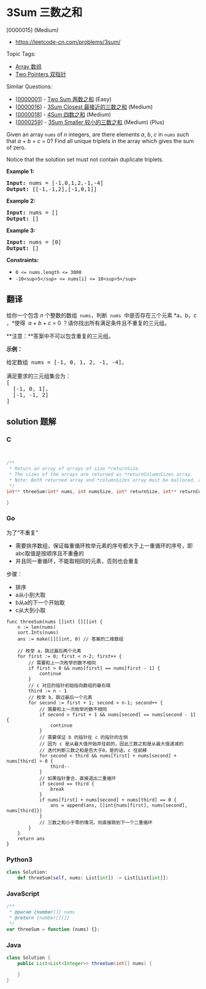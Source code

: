 # 3Sum 三数之和

[0000015] (Medium)

- https://leetcode-cn.com/problems/3sum/

Topic Tags:

- [Array 数组](https://leetcode-cn.com/tag/array/)
- [Two Pointers 双指针](https://leetcode-cn.com/tag/two-pointers/)

Similar Questions:

- [[0000001](https://leetcode-cn.com/problems/two-sum/)] - [Two Sum 两数之和](./0000001.two-sum.md) (Easy)
- [[0000016](https://leetcode-cn.com/problems/3sum-closest/)] - [3Sum Closest 最接近的三数之和](./0000016.3sum-closest.md) (Medium)
- [[0000018](https://leetcode-cn.com/problems/4sum/)] - [4Sum 四数之和](./0000018.4sum.md) (Medium)
- [[0000259](https://leetcode-cn.com/problems/3sum-smaller/)] - [3Sum Smaller 较小的三数之和](./0000259.3sum-smaller.md) (Medium) (Plus)

Given an array `nums` of _n_ integers, are there elements _a_, _b_, _c_ in `nums` such that _a_ + _b_ + _c_ = 0? Find all unique triplets in the array which gives the sum of zero.

Notice that the solution set must not contain duplicate triplets.

**Example 1:**

<pre><strong>Input:</strong> nums = [-1,0,1,2,-1,-4]
<strong>Output:</strong> [[-1,-1,2],[-1,0,1]]
</pre>

**Example 2:**

<pre><strong>Input:</strong> nums = []
<strong>Output:</strong> []
</pre>

**Example 3:**

<pre><strong>Input:</strong> nums = [0]
<strong>Output:</strong> []
</pre>

**Constraints:**

- `0 <= nums.length <= 3000`
- `-10<sup>5</sup> <= nums[i] <= 10<sup>5</sup>`

## 翻译

给你一个包含 _n_ 个整数的数组  `nums`，判断  `nums`  中是否存在三个元素 *a，b，c ，*使得  *a + b + c =* 0 ？请你找出所有满足条件且不重复的三元组。

**注意：**答案中不可以包含重复的三元组。

**示例：**

<pre>给定数组 nums = [-1, 0, 1, 2, -1, -4]，

满足要求的三元组集合为：
[
  [-1, 0, 1],
  [-1, -1, 2]
]
</pre>

## solution 题解

### C

```c


/**
 * Return an array of arrays of size *returnSize.
 * The sizes of the arrays are returned as *returnColumnSizes array.
 * Note: Both returned array and *columnSizes array must be malloced, assume caller calls free().
 */
int** threeSum(int* nums, int numsSize, int* returnSize, int** returnColumnSizes){

}
```

### Go

为了“不重复”

- 需要排序数组，保证每重循环枚举元素的序号都大于上一重循环的序号，即abc取值是按顺序且不重叠的
- 并且同一重循环，不能取相同的元素，否则也会重复

步骤：

- 排序
- a从小到大取
- b从a的下一个开始取
- c从大到小取

```golang
func threeSum(nums []int) [][]int {
    n := len(nums)
    sort.Ints(nums)
    ans := make([][]int, 0) // 答案的二维数组

    // 枚举 a，跳过最后两个元素
    for first := 0; first < n-2; first++ {
        // 需要和上一次枚举的数不相同
        if first > 0 && nums[first] == nums[first - 1] {
            continue
        }
        // c 对应的指针初始指向数组的最右端
        third := n - 1
        // 枚举 b，跳过最后一个元素
        for second := first + 1; second < n-1; second++ {
            // 需要和上一次枚举的数不相同
            if second > first + 1 && nums[second] == nums[second - 1] {
                continue
            }
            // 需要保证 b 的指针在 c 的指针的左侧
            // 因为 c 是从最大值开始并往前的，因此三数之和是从最大值递减的
            // 迭代判断三数之和是否大于0，是的话，c 往前移
            for second < third && nums[first] + nums[second] + nums[third] > 0 {
                third--
            }
            // 如果指针重合，直接退出二重循环
            if second == third {
                break
            }
            if nums[first] + nums[second] + nums[third] == 0 {
                ans = append(ans, []int{nums[first], nums[second], nums[third]})
            }
            // 三数之和小于零的情况，则直接跳到下一个二重循环
        }
    }
    return ans
}
```

### Python3

```python
class Solution:
    def threeSum(self, nums: List[int]) -> List[List[int]]:
```

### JavaScript

```javascript
/**
 * @param {number[]} nums
 * @return {number[][]}
 */
var threeSum = function (nums) {};
```

### Java

```java
class Solution {
    public List<List<Integer>> threeSum(int[] nums) {

    }
}
```
